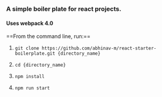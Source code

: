 ### A simple boiler plate for react projects.

#### Uses webpack 4.0

==From the command line, run:==

1. `git clone https://github.com/abhinav-m/react-starter-boilerplate.git {directory_name}`

2.  `cd {directory_name}`

3. `npm install`

4. `npm run start ` 